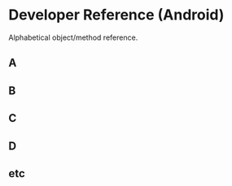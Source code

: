 # Developer Reference (Android)

Alphabetical object/method reference.

## A

## B

## C

## D

## etc



